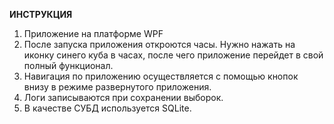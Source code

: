 **ИНСТРУКЦИЯ**
1. Приложение на платформе WPF 
2. После запуска приложения откроются часы. Нужно нажать на иконку синего куба в часах, после чего приложение перейдет в свой полный функционал.
3. Навигация по приложению осуществляется с помощью кнопок внизу в режиме развернутого приложения. 
4. Логи записываются при сохранении выборок.
5. В качестве СУБД используется SQLite.